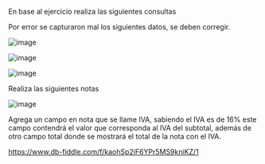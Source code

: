 En base al ejercicio realiza las siguientes consultas

Por error se capturaron mal los siguientes datos, se deben corregir.

![image](https://user-images.githubusercontent.com/91554777/171071745-a92dfd2f-2cf2-4bed-a081-8728f93fc005.png)

![image](https://user-images.githubusercontent.com/101414787/171216365-5bbd8a9d-d0fc-4bf6-90c9-032a8774cbe1.png)

![image](https://user-images.githubusercontent.com/101414787/171216432-7e318dcd-9632-477f-b81e-d9d2f342ecf2.png)


Realiza las siguientes notas

![image](https://user-images.githubusercontent.com/91554777/171071841-ef5e3549-0235-4c77-846d-62aee10873cf.png)


Agrega un campo en nota que se llame IVA, sabiendo el IVA es de 16% este campo contendrá el valor que corresponda al IVA del subtotal, además de otro campo total donde se mostrará el total de la nota con el IVA.

https://www.db-fiddle.com/f/kaohSp2iF6YPr5MS9kniKZ/1

